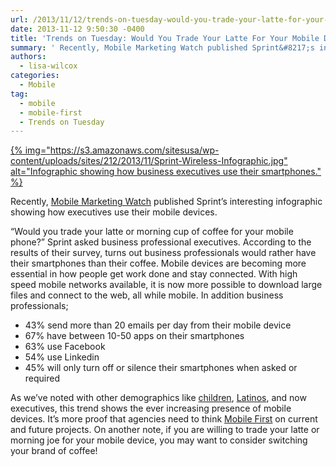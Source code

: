 ```yaml
---
url: /2013/11/12/trends-on-tuesday-would-you-trade-your-latte-for-your-mobile-device/
date: 2013-11-12 9:50:30 -0400
title: 'Trends on Tuesday: Would You Trade Your Latte For Your Mobile Device?'
summary: ' Recently, Mobile Marketing Watch published Sprint&#8217;s interesting infographic showing how executives use their mobile devices. &#8220;Would you trade your latte or morning cup of coffee for your mobile phone?&#8221; Sprint asked business professional executives. According to the results of their survey, turns out business professionals would rather'
authors:
  - lisa-wilcox
categories:
  - Mobile
tag:
  - mobile
  - mobile-first
  - Trends on Tuesday
---
```


[{% img="https://s3.amazonaws.com/sitesusa/wp-content/uploads/sites/212/2013/11/Sprint-Wireless-Infographic.jpg" alt="Infographic showing how business executives use their smartphones." %}](https://s3.amazonaws.com/sitesusa/wp-content/uploads/sites/212/2013/11/Sprint-Wireless-Infographic.jpg)

Recently, [Mobile Marketing Watch](http://www.mobilemarketingwatch.com/infographic-how-business-executives-use-their-mobile-devices-37132/) published Sprint&#8217;s interesting infographic showing how executives use their mobile devices.

&#8220;Would you trade your latte or morning cup of coffee for your mobile phone?&#8221; Sprint asked business professional executives. According to the results of their survey, turns out business professionals would rather have their smartphones than their coffee. Mobile devices are becoming more essential in how people get work done and stay connected. With high speed mobile networks available, it is now more possible to download large files and connect to the web, all while mobile. In addition business professionals;

  * 43% send more than 20 emails per day from their mobile device
  * 67% have between 10-50 apps on their smartphones
  * 63% use Facebook
  * 54% use Linkedin
  * 45% will only turn off or silence their smartphones when asked or required

As we&#8217;ve noted with other demographics like [children](https://www.WHATEVER/2013/09/10/trends-on-tuesday-kids-are-going-mobile/ "Trends on Tuesday: Kids are Going Mobile"), [Latinos](https://www.WHATEVER/2013/08/20/trends-on-tuesday-latinos-embrace-the-mobile-future/ "Trends on Tuesday: Latinos Embrace the Mobile Future"), and now executives, this trend shows the ever increasing presence of mobile devices. It&#8217;s more proof that agencies need to think [Mobile First](https://www.WHATEVER/2013/09/30/mobile-first/ "Mobile First") on current and future projects. On another note, if you are willing to trade your latte or morning joe for your mobile device, you may want to consider switching your brand of coffee!